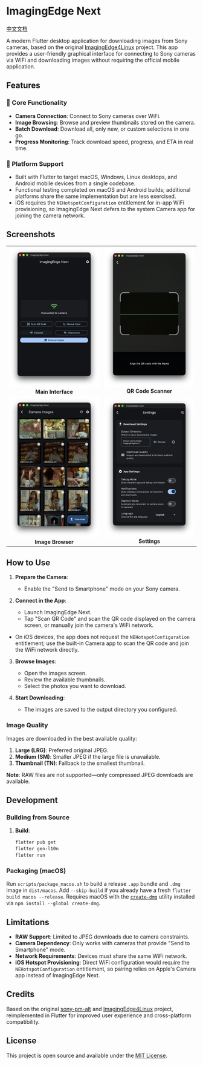 # ImagingEdge Next

[中文文档](README.zh.md)

A modern Flutter desktop application for downloading images from Sony cameras, based on the original [ImagingEdge4Linux](https://github.com/schorschii/ImagingEdge4Linux) project. This app provides a user-friendly graphical interface for connecting to Sony cameras via WiFi and downloading images without requiring the official mobile application.

## Features

### 🎯 Core Functionality
- **Camera Connection**: Connect to Sony cameras over WiFi.
- **Image Browsing**: Browse and preview thumbnails stored on the camera.
- **Batch Download**: Download all, only new, or custom selections in one go.
- **Progress Monitoring**: Track download speed, progress, and ETA in real time.

### 🧩 Platform Support
- Built with Flutter to target macOS, Windows, Linux desktops, and Android mobile devices from a single codebase.
- Functional testing completed on macOS and Android builds; additional platforms share the same implementation but are less exercised.
- iOS requires the `NEHotspotConfiguration` entitlement for in-app WiFi provisioning, so ImagingEdge Next defers to the system Camera app for joining the camera network.

## Screenshots

<div align="center">
  <table>
    <tr>
      <td align="center">
        <img src=".github/screenshots/CleanShot 2025-10-03 at 03.12.34@2x.png" width="400" alt="Main Interface"/>
        <br/>
        <b>Main Interface</b>
      </td>
      <td align="center">
        <img src=".github/screenshots/CleanShot 2025-10-03 at 03.11.56@2x.png" width="400" alt="QR Code Scanner"/>
        <br/>
        <b>QR Code Scanner</b>
      </td>
    </tr>
    <tr>
      <td align="center">
        <img src=".github/screenshots/CleanShot 2025-10-03 at 03.13.15@2x.png" width="400" alt="Image Browser"/>
        <br/>
        <b>Image Browser</b>
      </td>
      <td align="center">
        <img src=".github/screenshots/CleanShot 2025-10-03 at 03.11.27@2x.png" width="400" alt="Settings"/>
        <br/>
        <b>Settings</b>
      </td>
    </tr>
  </table>
</div>

## How to Use

1. **Prepare the Camera**:
   - Enable the "Send to Smartphone" mode on your Sony camera.

2. **Connect in the App**:
   - Launch ImagingEdge Next.
   - Tap "Scan QR Code" and scan the QR code displayed on the camera screen, or manually join the camera's WiFi network.
  - On iOS devices, the app does not request the `NEHotspotConfiguration` entitlement; use the built-in Camera app to scan the QR code and join the WiFi network directly.

3. **Browse Images**:
   - Open the images screen.
   - Review the available thumbnails.
   - Select the photos you want to download.

4. **Start Downloading**:
   - The images are saved to the output directory you configured.

### Image Quality
Images are downloaded in the best available quality:
1. **Large (LRG)**: Preferred original JPEG.
2. **Medium (SM)**: Smaller JPEG if the large file is unavailable.
3. **Thumbnail (TN)**: Fallback to the smallest thumbnail.

**Note**: RAW files are not supported—only compressed JPEG downloads are available.

## Development

### Building from Source

1. **Build**:
   ```bash
   flutter pub get
   flutter gen-l10n
   flutter run
   ```

### Packaging (macOS)

Run `scripts/package_macos.sh` to build a release `.app` bundle and `.dmg` image in `dist/macos`. Add `--skip-build` if you already have a fresh `flutter build macos --release`. Requires macOS with the [`create-dmg`](https://github.com/create-dmg/create-dmg) utility installed via `npm install --global create-dmg`.

## Limitations

- **RAW Support**: Limited to JPEG downloads due to camera constraints.
- **Camera Dependency**: Only works with cameras that provide "Send to Smartphone" mode.
- **Network Requirements**: Devices must share the same WiFi network.
- **iOS Hotspot Provisioning**: Direct WiFi configuration would require the `NEHotspotConfiguration` entitlement, so pairing relies on Apple's Camera app instead of ImagingEdge Next.

## Credits

Based on the original [sony-pm-alt](https://github.com/falk0069/sony-pm-alt) and [ImagingEdge4Linux](https://github.com/schorschii/ImagingEdge4Linux) project, reimplemented in Flutter for improved user experience and cross-platform compatibility.

## License

This project is open source and available under the [MIT License](LICENSE).

